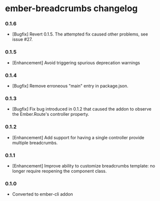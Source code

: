 # ember-breadcrumbs changelog

### 0.1.6

- [Bugfix] Revert 0.1.5. The attempted fix caused other problems, see issue #27.

### 0.1.5

- [Enhancement] Avoid triggering spurious deprecation warnings

### 0.1.4

- [Bugfix] Remove erroneous "main" entry in package.json.

### 0.1.3

- [Bugfix] Fix bug introduced in 0.1.2 that caused the addon to observe the Ember.Route's controller property.

### 0.1.2

- [Enhancement] Add support for having a single controller provide multiple breadcrumbs. 

### 0.1.1

- [Enhancement] Improve ability to customize breadcrumbs template: no longer require reopening the component class.

### 0.1.0

- Converted to ember-cli addon
